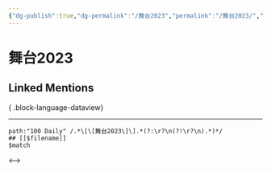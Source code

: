 ```yaml
---
{"dg-publish":true,"dg-permalink":"/舞台2023","permalink":"/舞台2023/","created":"2023-05-31T16:33:46.171+08:00","updated":"2023-05-31T16:33:46.498+08:00"}
---
```


# 舞台2023

## Linked Mentions

{ .block-language-dataview}

---

```expander
path:"100 Daily" /.*\[\[舞台2023\]\].*(?:\r?\n(?!\r?\n).*)*/
## [[$filename]]
$match
```

<-->